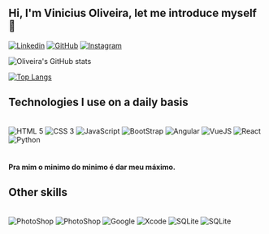 
## Hi, I'm Vinicius Oliveira, let me introduce myself 🤙

[![Linkedin](https://img.shields.io/badge/LinkedIn-0077B5?style=for-the-badge&logo=linkedin&logoColor=white)](https://www.linkedin.com/in/vinicius-henrique-de-oliveira-arruda-b41613164/) [![GitHub](https://img.shields.io/badge/GitHub-100000?style=for-the-badge&logo=github&logoColor=white)](https://github.com/vinicius9141/vinicius9141) [![Instagram](https://img.shields.io/badge/Instagram-E4405F?style=for-the-badge&logo=instagram&logoColor=white)](https://www.instagram.com/oviinii/)

![Oliveira's GitHub stats](https://github-readme-stats.vercel.app/api?username=vinicius9141&show_icons=true&theme=darcula)

[![Top Langs](https://github-readme-stats.vercel.app/api/top-langs/?username=vinicius9141&layout=demo)]()

## Technologies I use on a daily basis

<div style="display: inline_block"> <br/>
    <img align="center" alt="HTML 5" src="https://img.shields.io/badge/HTML5-E34F26?style=for-the-badge&logo=html5&logoColor=white"/>
    <img align="center" alt="CSS 3" src="https://img.shields.io/badge/CSS3-1572B6?style=for-the-badge&logo=css3&logoColor=white"/>
    <img align="center" alt="JavaScript" src="https://img.shields.io/badge/JavaScript-F7DF1E?style=for-the-badge&logo=javascript&logoColor=black"/>
    <img align="center" alt="BootStrap" src="https://img.shields.io/badge/Bootstrap-563D7C?style=for-the-badge&logo=bootstrap&logoColor=white"/>
    <img align="center" alt="Angular" src="https://img.shields.io/badge/Angular-DD0031?style=for-the-badge&logo=angular&logoColor=white"/>
    <img align="center" alt="VueJS" src="https://img.shields.io/badge/Vue.js-35495E?style=for-the-badge&logo=vue.js&logoColor=4FC08D"/>
    <img align="center" alt="React" src="https://img.shields.io/badge/React-20232A?style=for-the-badge&logo=react&logoColor=61DAFB"/>
    <img align="center" alt="Python" src="https://img.shields.io/badge/Python-14354C?style=for-the-badge&logo=python&logoColor=white"/>
</div> <br/>

#### Pra mim o minimo do minimo é dar meu máximo.

## Other skills
<div style="display: inline_block"> <br/>
    <img align="center" alt="PhotoShop" src="https://aleen42.github.io/badges/src/photoshop.svg"/>
    <img align="center" alt="PhotoShop" src="https://aleen42.github.io/badges/src/premiere.svg"/>  
    <img align="center" alt="Google" src="https://img.shields.io/badge/Google%20Analytics-E37400?style=for-the-badge&logo=google%20analytics&logoColor=white"/>
    <img align="center" alt="Xcode" src="https://img.shields.io/badge/Xcode-007ACC?style=for-the-badge&logo=Xcode&logoColor=white"/>
    <img align="center" alt="SQLite" src="https://img.shields.io/badge/SQLite-07405E?style=for-the-badge&logo=sqlite&logoColor=white"/> 
    <img align="center" alt="SQLite" src="https://img.shields.io/badge/MySQL-005C84?style=for-the-badge&logo=mysql&logoColor=white"/> 
</div> <br/>

